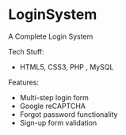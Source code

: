 # LoginSystem
A Complete Login System

Tech Stuff: 
- HTML5, CSS3, PHP , MySQL

Features: 

- Multi-step login form
- Google reCAPTCHA
- Forgot password functionality
- Sign-up form validation
